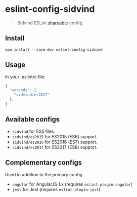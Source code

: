 # eslint-config-sidvind

> Sidvind ESLint [shareable](http://eslint.org/docs/developer-guide/shareable-configs.html) config.

## Install
```
npm install --save-dev eslint-config-sidvind
```

## Usage

In your .eslintrc file:
```javascript
{
  "extends": [
    "sidvind/es2017"
  ],
}
```

## Available configs

* `sidvind` for ES5 files.
* `sidvind/es2015` for ES2015 (ES6) support.
* `sidvind/es2016` for ES2016 (ES7) support.
* `sidvind/es2017` for ES2017 (ES8) support.

## Complementary configs

Used in addition to the primary config.

* `angular` for AngularJS 1.x (requires `eslint-plugin-angular`)
* `jest` for Jest (requires `eslint-plugin-jest`)
